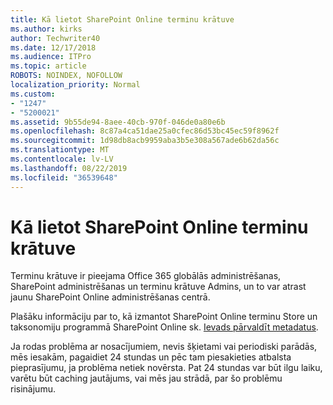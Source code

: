 ```yaml
---
title: Kā lietot SharePoint Online terminu krātuve
ms.author: kirks
author: Techwriter40
ms.date: 12/17/2018
ms.audience: ITPro
ms.topic: article
ROBOTS: NOINDEX, NOFOLLOW
localization_priority: Normal
ms.custom:
- "1247"
- "5200021"
ms.assetid: 9b55de94-8aee-40cb-970f-046de0a80e6b
ms.openlocfilehash: 8c87a4ca51dae25a0cfec86d53bc45ec59f8962f
ms.sourcegitcommit: 1d98db8acb9959aba3b5e308a567ade6b62da56c
ms.translationtype: MT
ms.contentlocale: lv-LV
ms.lasthandoff: 08/22/2019
ms.locfileid: "36539648"
---
```

# <a name="how-to-use-the-sharepoint-online-term-store"></a>Kā lietot SharePoint Online terminu krātuve

Terminu krātuve ir pieejama Office 365 globālās administrēšanas, SharePoint administrēšanas un terminu krātuve Admins, un to var atrast jaunu SharePoint Online administrēšanas centrā.
  
Plašāku informāciju par to, kā izmantot SharePoint Online terminu Store un taksonomiju programmā SharePoint Online sk. [Ievads pārvaldīt metadatus](https://go.microsoft.com/fwlink/?linkid=2044674&amp;clcid=0x409).
  
Ja rodas problēma ar nosacījumiem, nevis šķietami vai periodiski parādās, mēs iesakām, pagaidiet 24 stundas un pēc tam piesakieties atbalsta pieprasījumu, ja problēma netiek novērsta. Pat 24 stundas var būt ilgu laiku, varētu būt caching jautājums, vai mēs jau strādā, par šo problēmu risinājumu.
  